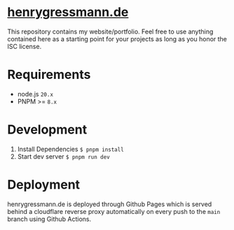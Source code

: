 # [henrygressmann.de](https://henrygressmann.de)

This repository contains my website/portfolio. Feel free to use anything contained here as a starting point for your projects as long as you honor the ISC license.

# Requirements

- node.js `20.x`
- PNPM >= `8.x`

# Development

1. Install Dependencies `$ pnpm install`
2. Start dev server `$ pnpm run dev`

# Deployment

henrygressmann.de is deployed through Github Pages which is served behind a cloudflare reverse proxy automatically on every push to the `main` branch using Github Actions.
